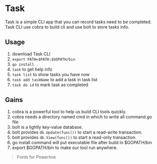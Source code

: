 # Task
Task is a simple CLI app that you can record tasks need to be completed.  
Task CLI use cobra to build cli and use bolt to store tasks info.
## Usage
1.  download Task CLI
2.  ```export PATH=$PATH:$GOPATH/bin```
3.  ```go install .```
4.  ```task``` to get help info
5.  ```task list``` to show tasks you have now
6.  ```task add taskName``` to add a task in task list
7.  ```task do id``` to mark task as completed
##  Gains
1. cobra is a powerful tool to help us build CLI tools quickly.
2. cobra needs a directory named cmd in which to write all command.go file
3. bolt is a lightly key-value database.
4. bolt provides ```db.Update(func())``` to start a read-write transaction.
5. bolt provides ```db.View(func())``` to start a read-only transaction.
6. go install command will put executable file after build in $GOPATH/bin
7. export $GOPATH/bin to make our tool run anywhere.

> Fonts for Powerline
